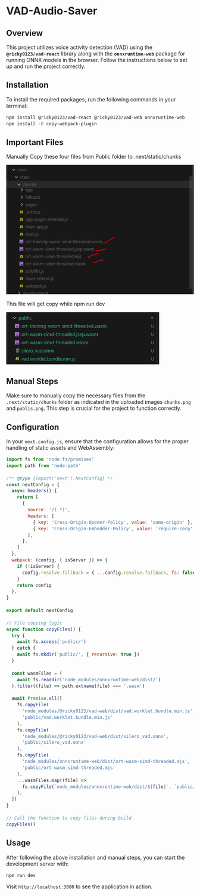 # VAD-Audio-Saver

## Overview

This project utilizes voice activity detection (VAD) using the **`@ricky0123/vad-react`** library along with the **`onnxruntime-web`** package for running ONNX models in the browser. Follow the instructions below to set up and run the project correctly.

## Installation

To install the required packages, run the following commands in your terminal:

```bash
npm install @ricky0123/vad-react @ricky0123/vad-web onnxruntime-web
npm install -D copy-webpack-plugin
```

## Important Files

Manually Copy these four files from Public folder to .next/static/chunks

![Chunks Image](imp/Chunks.PNG)

This file will get copy while npm run dev

![Publish Image](imp/Public.PNG)

## Manual Steps

Make sure to manually copy the necessary files from the `.next/static/chunks` folder as indicated in the uploaded images `chunks.png` and `publis.png`. This step is crucial for the project to function correctly.

## Configuration

In your `next.config.js`, ensure that the configuration allows for the proper handling of static assets and WebAssembly:

```javascript
import fs from 'node:fs/promises'
import path from 'node:path'

/** @type {import('next').NextConfig} */
const nextConfig = {
  async headers() {
    return [
      {
        source: '/(.*)',
        headers: [
          { key: 'Cross-Origin-Opener-Policy', value: 'same-origin' },
          { key: 'Cross-Origin-Embedder-Policy', value: 'require-corp' },
        ],
      },
    ]
  },
  webpack: (config, { isServer }) => {
    if (!isServer) {
      config.resolve.fallback = { ...config.resolve.fallback, fs: false }
    }
    return config
  },
}

export default nextConfig

// File copying logic
async function copyFiles() {
  try {
    await fs.access('public/')
  } catch {
    await fs.mkdir('public/', { recursive: true })
  }

  const wasmFiles = (
    await fs.readdir('node_modules/onnxruntime-web/dist/')
  ).filter((file) => path.extname(file) === '.wasm')

  await Promise.all([
    fs.copyFile(
      'node_modules/@ricky0123/vad-web/dist/vad.worklet.bundle.min.js',
      'public/vad.worklet.bundle.min.js'
    ),
    fs.copyFile(
      'node_modules/@ricky0123/vad-web/dist/silero_vad.onnx',
      'public/silero_vad.onnx'
    ),
    fs.copyFile(
      'node_modules/onnxruntime-web/dist/ort-wasm-simd-threaded.mjs',
      'public/ort-wasm-simd-threaded.mjs'
    ),
    ...wasmFiles.map((file) =>
      fs.copyFile(`node_modules/onnxruntime-web/dist/${file}`, `public/${file}`)
    ),
  ])
}

// Call the function to copy files during build
copyFiles()
```

## Usage

After following the above installation and manual steps, you can start the development server with:

```bash
npm run dev
```

Visit `http://localhost:3000` to see the application in action.
